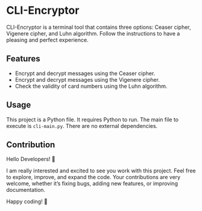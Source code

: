 # CLI-Encryptor

CLI-Encryptor is a terminal tool that contains three options: Ceaser cipher, Vigenere cipher, and Luhn algorithm. Follow the instructions to have a pleasing and perfect experience.

## Features

- Encrypt and decrypt messages using the Ceaser cipher.
- Encrypt and decrypt messages using the Vigenere cipher.
- Check the validity of card numbers using the Luhn algorithm.

## Usage

This project is a Python file. It requires Python to run. The main file to execute is `cli-main.py`. There are no external dependencies.

## Contribution

Hello Developers! 👋

I am really interested and excited to see you work with this project. Feel free to explore, improve, and expand the code. Your contributions are very welcome, whether it’s fixing bugs, adding new features, or improving documentation.

Happy coding! 🚀
